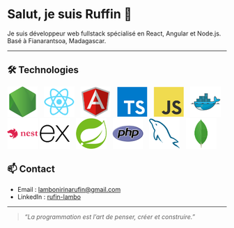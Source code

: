# Salut, je suis Ruffin 👋

Je suis développeur web fullstack spécialisé en React, Angular et Node.js.  
Basé à Fianarantsoa, Madagascar.

---

## 🛠 Technologies
<p float="left">
  <img src="https://raw.githubusercontent.com/devicons/devicon/master/icons/nodejs/nodejs-original.svg" alt="Node.js" width="70" height="70" style="margin-right:10px;"/>
  <img src="https://raw.githubusercontent.com/devicons/devicon/master/icons/react/react-original.svg" alt="React" width="70" height="70" style="margin-right:10px;"/>
  <img src="https://raw.githubusercontent.com/devicons/devicon/master/icons/angularjs/angularjs-original.svg" alt="Angular" width="70" height="70" style="margin-right:10px;"/>
  <img src="https://raw.githubusercontent.com/devicons/devicon/master/icons/typescript/typescript-original.svg" alt="TypeScript" width="70" height="70" style="margin-right:10px;"/>
  <img src="https://raw.githubusercontent.com/devicons/devicon/master/icons/javascript/javascript-original.svg" alt="JavaScript" width="70" height="70" style="margin-right:10px;"/>
  <img src="https://raw.githubusercontent.com/devicons/devicon/master/icons/docker/docker-original.svg" alt="Docker" width="70" height="70" style="margin-right:10px;"/>
  <img src="https://raw.githubusercontent.com/devicons/devicon/master/icons/nestjs/nestjs-original-wordmark.svg" alt="NestJS" width="70" height="70" />
  <img src="https://raw.githubusercontent.com/devicons/devicon/master/icons/express/express-original.svg" alt="ExpressJS" width="70" height="70" style="margin-right:10px;"/>
  <img src="https://raw.githubusercontent.com/devicons/devicon/master/icons/spring/spring-original.svg" alt="Spring Boot" width="70" height="70" style="margin-right:10px;"/>
  <img src="https://raw.githubusercontent.com/devicons/devicon/master/icons/php/php-original.svg" alt="PHP" width="70" height="70" style="margin-right:10px;"/>
  <img src="https://raw.githubusercontent.com/devicons/devicon/master/icons/mysql/mysql-original.svg" alt="MySQL" width="70" height="70" style="margin-right:10px;"/>
  <img src="https://raw.githubusercontent.com/devicons/devicon/master/icons/mongodb/mongodb-original.svg" alt="MongoDB" width="70" height="70" />
</p>




## 📫 Contact

- Email : lambonirinarufin@gmail.com  
- LinkedIn : [rufin-lambo](https://www.linkedin.com/in/rufin-lambo-a97154242)

---

> _“La programmation est l’art de penser, créer et construire.”_
